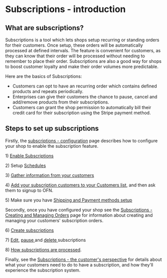 # Subscriptions - introduction

## What are subscriptions?

Subscriptions is a tool which lets shops setup recurring or standing orders for their customers. Once setup, these orders will be automatically processed at defined intervals. The feature is convenient for customers, as they can know that their order will be processed without needing to remember to place their order. Subscriptions are also a good way for shops to boost customer loyalty and make their order volumes more predictable.

Here are the basics of Subscriptions:

* Customers can opt to have an recurring order which contains defined products and repeats periodically.
* Enterprises can give their customers the chance to pause, cancel and add/remove products from their subscriptions.
* Customers can grant the shop permission to automatically bill their credit card for their subscription using the Stripe payment method.

## Steps to set up subscriptions

Firstly, the [subscriptions - configuration](subscriptions-configuration.md#subscriptions-configuration) page describes how to configure your shop to enable the subscription feature.

1\) [Enable Subscriptions](subscriptions-configuration.md#enable-subscriptions)

2\) Setup [Schedules](subscriptions-configuration.md#2-schedules)

3\) [Gather information from your customers](subscriptions-configuration.md#3-gather-information-from-your-customers)

4\) [Add your subscription customers to your Customers list](subscriptions-configuration.md#3-add-you-subscribers-to-your-customer-list), and then ask them to signup to OFN.

5\) Make sure you have [Shipping and Payment methods setup](subscriptions-configuration.md#4-make-sure-you-have-shipping-and-payment-methods-setup)

Secondly, once you have configured your shop see the [Subscriptions - Creating and Managing Orders](https://github.com/ofn-user-guide/ofn-user-guide-master/tree/d5a1113e673b0e22198ca207b1db61339799868a/subscriptions/subscriptions-creating-and-managing-orders.md) page for information about creating and managing your customers' subscription orders.

6\) [Create subscriptions](subscriptions-creating-and-managing-orders.md#5-create-subscriptions)

7\) [Edit](subscriptions-creating-and-managing-orders.md#edit-the-base-subscription), [pause ](subscriptions-creating-and-managing-orders.md#pause-a-subscription)and [delete ](subscriptions-creating-and-managing-orders.md#delete-a-subscription)subscriptions

8\) [How subscriptions are processed](subscriptions-creating-and-managing-orders.md#7-how-subscriptions-are-processed).

Finally, see the [Subscriptions - the customer's perspective](subscriptions-the-customers-perspective.md) for details about what your customers need to do to have a subscription, and how they'll experience the subscription system.

